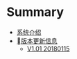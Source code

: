 # Summary

* [系统介绍](README.md)
* [版本更新信息](system.md)
  * [V1.01 20180115](system/v101-20180115.md)

